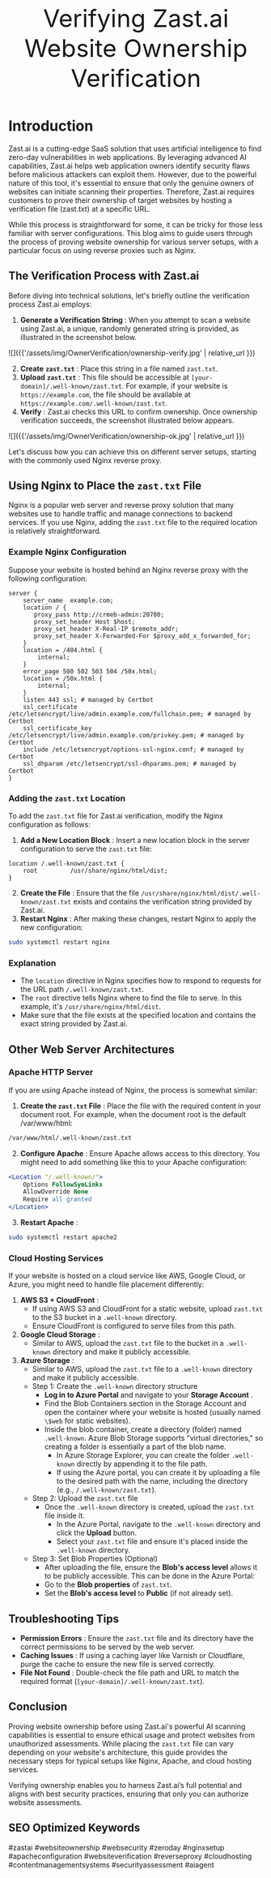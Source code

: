 <font size="+12"><center>
Verifying Zast.ai Website Ownership Verification

</center></font>

# Introduction

Zast.ai is a cutting-edge SaaS solution that uses artificial intelligence to find zero-day vulnerabilities in web applications. By leveraging advanced AI capabilities, Zast.ai helps web application owners identify security flaws before malicious attackers can exploit them. However, due to the powerful nature of this tool, it's essential to ensure that only the genuine owners of websites can initiate scanning their properties. Therefore, Zast.ai requires customers to prove their ownership of target websites by hosting a verification file (zast.txt) at a specific URL.

While this process is straightforward for some, it can be tricky for those less familiar with server configurations. This blog aims to guide users through the process of proving website ownership for various server setups, with a particular focus on using reverse proxies such as Nginx.

## The Verification Process with Zast.ai

Before diving into technical solutions, let's briefly outline the verification process Zast.ai employs:

1. **Generate a Verification String** : When you attempt to scan a website using Zast.ai, a unique, randomly generated string is provided, as illustrated in the screenshot below.

![]({{'/assets/img/OwnerVerification/ownership-verify.jpg' | relative_url }})

2. **Create** **`zast.txt`** : Place this string in a file named `zast.txt`.
3. **Upload** **`zast.txt`** : This file should be accessible at `[your-domain]/.well-known/zast.txt`. For example, if your website is `https://example.com`, the file should be available at `https://example.com/.well-known/zast.txt`.
4. **Verify** : Zast.ai checks this URL to confirm ownership. Once ownership verification succeeds, the screenshot illustrated below appears.

![]({{'/assets/img/OwnerVerification/ownership-ok.jpg' | relative_url }})

Let's discuss how you can achieve this on different server setups, starting with the commonly used Nginx reverse proxy.

## Using Nginx to Place the `zast.txt` File

Nginx is a popular web server and reverse proxy solution that many websites use to handle traffic and manage connections to backend services. If you use Nginx, adding the `zast.txt` file to the required location is relatively straightforward.

### Example Nginx Configuration

Suppose your website is hosted behind an Nginx reverse proxy with the following configuration:

```Nginx
server {
    server_name  example.com;
    location / {
       proxy_pass http://crmeb-admin:20700;
       proxy_set_header Host $host;
       proxy_set_header X-Real-IP $remote_addr;
       proxy_set_header X-Forwarded-For $proxy_add_x_forwarded_for;
    }
    location = /404.html {
        internal;
    }
    error_page 500 502 503 504 /50x.html;
    location = /50x.html {
        internal;
    }
    listen 443 ssl; # managed by Certbot
    ssl_certificate /etc/letsencrypt/live/admin.example.com/fullchain.pem; # managed by Certbot
    ssl_certificate_key /etc/letsencrypt/live/admin.example.com/privkey.pem; # managed by Certbot
    include /etc/letsencrypt/options-ssl-nginx.conf; # managed by Certbot
    ssl_dhparam /etc/letsencrypt/ssl-dhparams.pem; # managed by Certbot
}
```

### Adding the `zast.txt` Location

To add the `zast.txt` file for Zast.ai verification, modify the Nginx configuration as follows:

1. **Add a New Location Block** : Insert a new location block in the server configuration to serve the `zast.txt` file:

```Nginx
location /.well-known/zast.txt {
    root         /usr/share/nginx/html/dist;
}
```

2. **Create the File** : Ensure that the file `/usr/share/nginx/html/dist/.well-known/zast.txt` exists and contains the verification string provided by Zast.ai.
3. **Restart Nginx** : After making these changes, restart Nginx to apply the new configuration:

```Bash
sudo systemctl restart nginx
```

### Explanation

- The `location` directive in Nginx specifies how to respond to requests for the URL path `/.well-known/zast.txt`.
- The `root` directive tells Nginx where to find the file to serve. In this example, it's `/usr/share/nginx/html/dist`.
- Make sure that the file exists at the specified location and contains the exact string provided by Zast.ai.

## Other Web Server Architectures

### Apache HTTP Server

If you are using Apache instead of Nginx, the process is somewhat similar:

1. **Create the `zast.txt` File** : Place the file with the required content in your document root. For example, when the document root is the default /var/www/html:

```Bash
/var/www/html/.well-known/zast.txt
```

2. **Configure Apache** : Ensure Apache allows access to this directory. You might need to add something like this to your Apache configuration:

```Apache
<Location "/.well-known/">
    Options FollowSymLinks
    AllowOverride None
    Require all granted
</Location>
```

3. **Restart Apache** :

```Bash
sudo systemctl restart apache2
```

### Cloud Hosting Services

If your website is hosted on a cloud service like AWS, Google Cloud, or Azure, you might need to handle file placement differently:

1. **AWS S3 + CloudFront** :
   - If using AWS S3 and CloudFront for a static website, upload `zast.txt` to the S3 bucket in a `.well-known` directory.
   - Ensure CloudFront is configured to serve files from this path.
2. **Google Cloud Storage** :
   - Similar to AWS, upload the `zast.txt` file to the bucket in a `.well-known` directory and make it publicly accessible.
3. **Azure Storage** :
   - Similar to AWS, upload the `zast.txt` file to a `.well-known` directory and make it publicly accessible.
   - Step 1: Create the `.well-known` directory structure
     - **Log in to Azure Portal** and navigate to your **Storage Account** .
     - Find the Blob Containers section in the Storage Account and open the container where your website is hosted (usually named `\$web` for static websites).
     - Inside the blob container, create a directory (folder) named `.well-known`. Azure Blob Storage supports "virtual directories," so creating a folder is essentially a part of the blob name.
       - In Azure Storage Explorer, you can create the folder `.well-known` directly by appending it to the file path.
       - If using the Azure portal, you can create it by uploading a file to the desired path with the name, including the directory (e.g., `/.well-known/zast.txt`).
   - Step 2: Upload the `zast.txt` file
     - Once the `.well-known` directory is created, upload the `zast.txt` file inside it.
       - In the Azure Portal, navigate to the `.well-known` directory and click the **Upload** button.
       - Select your `zast.txt` file and ensure it's placed inside the `.well-known` directory.
   - Step 3: Set Blob Properties (Optional)
     - After uploading the file, ensure the **Blob's access level** allows it to be publicly accessible. This can be done in the Azure Portal:
     - Go to the **Blob properties** of `zast.txt`.
     - Set the **Blob's access level** to **Public** (if not already set).

## Troubleshooting Tips

- **Permission Errors** : Ensure the `zast.txt` file and its directory have the correct permissions to be served by the web server.
- **Caching Issues** : If using a caching layer like Varnish or Cloudflare, purge the cache to ensure the new file is served correctly.
- **File Not Found** : Double-check the file path and URL to match the required format (`[your-domain]/.well-known/zast.txt`).

## Conclusion

Proving website ownership before using Zast.ai's powerful AI scanning capabilities is essential to ensure ethical usage and protect websites from unauthorized assessments. While placing the `zast.txt` file can vary depending on your website's architecture, this guide provides the necessary steps for typical setups like Nginx, Apache, and cloud hosting services.

Verifying ownership enables you to harness Zast.ai’s full potential and aligns with best security practices, ensuring that only you can authorize website assessments.

## SEO Optimized Keywords

#zastai #websiteownership #websecurity #zeroday #nginxsetup #apacheconfiguration #websiteverification #reverseproxy #cloudhosting #contentmanagementsystems #securityassessment #aiagent
